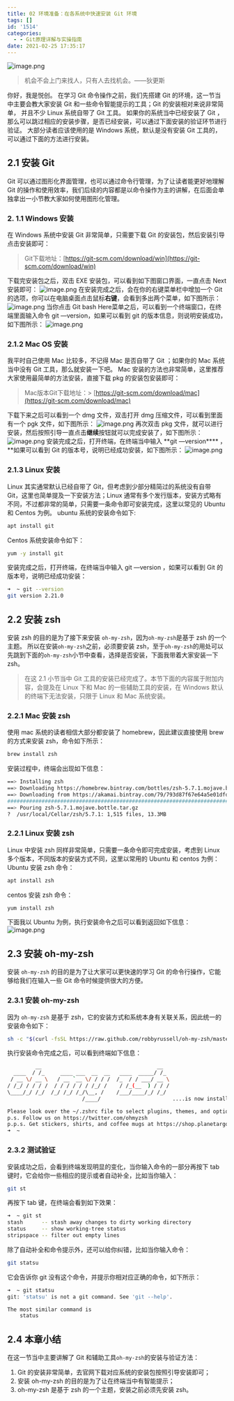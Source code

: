 ```yaml
---
title: 02 环境准备：在各系统中快速安装 Git 环境
tags: []
id: '1514'
categories:
  - - Git原理详解与实操指南
date: 2021-02-25 17:35:17
---
```


![image.png](https://img-blog.csdnimg.cn/img_convert/f5151da1c3c2106e98c3e30d09cfe212.png)

> 机会不会上门来找人，只有人去找机会。——狄更斯

你好，我是悦创。 在学习 Git 命令操作之前，我们先搭建 Git 的环境，这一节当中主要会教大家安装 Git 和一些命令智能提示的工具；Git 的安装相对来说非常简单， 并且不少 Linux 系统自带了 Git 工具。 如果你的系统当中已经安装了 Git ，那么可以跳过相应的安装步骤，是否已经安装，可以通过下面安装的验证环节进行验证。 大部分读者应该使用的是 Windows 系统，默认是没有安装 Git 工具的，可以通过下面的方法进行安装。

## 2.1 安装 Git

Git 可以通过图形化界面管理，也可以通过命令行管理，为了让读者能更好地理解 Git 的操作和使用效率，我们后续的内容都是以命令操作为主的讲解，在后面会单独拿出一小节教大家如何使用图形化管理。

### 2\. 1.1 Windows 安装

在 Windows 系统中安装 Git 非常简单，只需要下载 Git 的安装包，然后安装引导点击安装即可：

> Git下载地址：[https://git-scm.com/download/win](https://git-scm.com/download/win)

下载完安装包之后，双击 EXE 安装包，可以看到如下图窗口界面，一直点击 Next 安装即可： ![image.png](https://img-blog.csdnimg.cn/img_convert/8b7e78c7291a5e5edd19dee47bcd58ef.png) 在安装完成之后，会在你的右键菜单栏中增加一个 Git 的选项，你可以在电脑桌面点击鼠标**右键**，会看到多出两个菜单，如下图所示： ![image.png](https://img-blog.csdnimg.cn/img_convert/84ef0440ec4b45ba1b9b8e12d7386184.png) 当你点击 Git bash Here菜单之后，可以看到一个终端窗口，在终端里面输入命令 git —version，如果可以看到 git 的版本信息，则说明安装成功，如下图所示： ![image.png](https://img-blog.csdnimg.cn/img_convert/34b275f4709d3faa735bbb719652fedf.png)

### 2.1.2 Mac OS 安装

我平时自己使用 Mac 比较多，不记得 Mac 是否自带了 Git ；如果你的 Mac 系统当中没有 Git 工具，那么就安装一下吧。 Mac 安装的方法也非常简单，这里推荐大家使用最简单的方法安装，直接下载 pkg 的安装包安装即可：

> Mac版本Git下载地址：> [https://git-scm.com/download/mac](https://git-scm.com/download/mac)

下载下来之后可以看到一个 dmg 文件，双击打开 dmg 压缩文件，可以看到里面有一个 pgk 文件，如下图所示： ![image.png](https://img-blog.csdnimg.cn/img_convert/58f8db1aca55a1af8c93efb72f9edbc0.png) 再次双击 pkg 文件，就可以进行安装，然后按照引导一直点击**继续**按钮就可以完成安装了，如下图所示： ![image.png](https://img-blog.csdnimg.cn/img_convert/1427b899e5e5ffc14bd4d72c3f0bfd57.png) 安装完成之后，打开终端，在终端当中输入 **git —version\*\*\*\* ，**如果可以看到 Git 的版本号，说明已经成功安装，如下图所示： ![image.png](https://img-blog.csdnimg.cn/img_convert/89b51b9ebc5f6985fa0f3490a3600239.png)

### 2.1.3 Linux 安装

Linux 其实通常默认已经自带了 Git，但考虑到少部分精简过的系统没有自带 Git，这里也简单提及一下安装方法；Linux 通常有多个发行版本，安装方式略有不同，不过都非常的简单，只需要一条命令即可安装完成，这里以常见的 Ubuntu 和 Centos 为例。 ubuntu 系统的安装命令如下:

```bash
apt install git
```

Centos 系统安装命令如下：

```bash
yum -y install git
```

安装完成之后，打开终端，在终端当中输入 git —version ，如果可以看到 Git 的版本号，说明已经成功安装：

```bash
➜  ~ git --version
git version 2.21.0
```

## 2.2 安装 zsh

安装 zsh 的目的是为了接下来安装 `oh-my-zsh`，因为`oh-my-zsh`是基于 zsh 的一个主题。 所以在安装`oh-my-zsh`之前，必须要安装 zsh，至于`oh-my-zsh`的用处可以先跳到下面的`oh-my-zsh`小节中查看，选择是否安装，下面我带着大家安装一下 zsh。

> 在这 2.1 小节当中 Git 工具的安装已经完成了。本节下面的内容属于附加内容，会提及在 Linux 下和 Mac 的一些辅助工具的安装，在 Windows 默认的终端下无法安装，只限于 Linux 和 Mac 系统安装。

### 2.2.1 Mac 安装 zsh

使用 mac 系统的读者相信大部分都安装了 homebrew，因此建议直接使用 brew 的方式来安装 zsh，命令如下所示：

```bash
brew install zsh
```

安装过程中，终端会出现如下信息：

```bash
==> Installing zsh
==> Downloading https://homebrew.bintray.com/bottles/zsh-5.7.1.mojave.bottle.tar
==> Downloading from https://akamai.bintray.com/79/793d87f67e64a5e01dfdea890af21
######################################################################## 100.0%
==> Pouring zsh-5.7.1.mojave.bottle.tar.gz
?  /usr/local/Cellar/zsh/5.7.1: 1,515 files, 13.3MB
```

### 2.2.1 Linux 安装 zsh

Linux 中安装 zsh 同样非常简单，只需要一条命令即可完成安装，考虑到 Linux 多个版本，不同版本的安装方式不同，这里以常用的 Ubuntu 和 centos 为例： Ubuntu 安装 zsh 命令：

```bash
apt install zsh
```

centos 安装 zsh 命令：

```bash
yum install zsh
```

下面我以 Ubuntu 为例，执行安装命令之后可以看到返回如下信息： ![image.png](https://img-blog.csdnimg.cn/img_convert/c1068532668b154e87f73949f2317a69.png)

## 2.3 安装 oh-my-zsh

安装 `oh-my-zsh` 的目的是为了让大家可以更快速的学习 Git 的命令行操作，它能够给我们在输入一些 Git 命令时候提供很大的方便。

### 2.3.1 安装 oh-my-zsh

因为 `oh-my-zsh` 是基于 zsh，它的安装方式和系统本身有关联关系，因此统一的安装命令如下：

```bash
sh -c "$(curl -fsSL https://raw.github.com/robbyrussell/oh-my-zsh/master/tools/install.sh)"
```

执行安装命令完成之后，可以看到终端如下信息：

```bash
         __                                     __
  ____  / /_     ____ ___  __  __   ____  _____/ /_
 / __ \/ __ \   / __ `__ \/ / / /  /_  / / ___/ __ \
/ /_/ / / / /  / / / / / / /_/ /    / /_(__  ) / / /
\____/_/ /_/  /_/ /_/ /_/\__, /    /___/____/_/ /_/
                        /____/                       ....is now installed!

Please look over the ~/.zshrc file to select plugins, themes, and options.
p.s. Follow us on https://twitter.com/ohmyzsh
p.p.s. Get stickers, shirts, and coffee mugs at https://shop.planetargon.com/collections/oh-my-zsh
➜  ~
```

### 2.3.2 测试验证

安装成功之后，会看到终端发现明显的变化，当你输入命令的一部分再按下 tab 键时，它会给你一些相应的提示或者自动补全，比如当你输入：

```bash
git st
```

再按下 tab 键，在终端会看到如下效果：

```bash
➜  ~ git st
stash      -- stash away changes to dirty working directory
status     -- show working-tree status
stripspace -- filter out empty lines
```

除了自动补全和命令提示外，还可以给你纠错，比如当你输入命令：

```bash
git statsu
```

它会告诉你 git 没有这个命令，并提示你相对应正确的命令，如下所示：

```bash
➜  ~ git statsu
git: 'statsu' is not a git command. See 'git --help'.

The most similar command is
    status
```

## 2.4 本章小结

在这一节当中主要讲解了 Git 和辅助工具`oh-my-zsh`的安装与验证方法：

1.  Git 的安装非常简单，去官网下载对应系统的安装包按照引导安装即可；
2.  安装 oh-my-zsh 的目的是为了让在终端当中有智能提示；
3.  oh-my-zsh 是基于 zsh 的一个主题，安装之前必须先安装 zsh。
